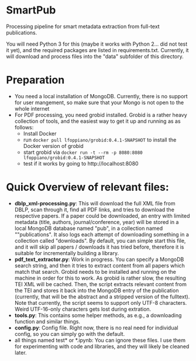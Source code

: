 # SmartPub
Processing pipeline for smart metadata extraction from full-text publications.

You will need Python 3 for this (maybe it works with Python 2... did not test it yet), and the required packages are listed in requirements.txt.
Currently, it will download and process files into the "data" subfolder of this directory.

# Preparation
- You need a local installation of MongoDB. Currently, there is no support for user mangement, so make sure that your Mongo is not open to the whole internet
- For PDF processing, you need grobid installed. Grobid is a rather heavy collection of tools, and the easiest way to get it up and running as as follows:
    - Install Docker
    - run ```docker pull lfoppiano/grobid:0.4.1-SNAPSHOT``` to install the Docker version of grobid
    - start grobid via ```docker run -t --rm -p 8080:8080 lfoppiano/grobid:0.4.1-SNAPSHOT```
    - test if it works by going to http://localhost:8080

# Quick Overview of relevant files:

- **dblp_xml-processing.py**: This will download the full XML file from DBLP, scan through it, find all PDF links, and tries to download the respective papers. 
If a paper could be downloaded, an entry with limited metadata (title, authors, journal/conference, year) will be stored in a local MongoDB database named "pub", in a collection named ""publications".
It also logs each attempt of downloading something in a collection called "downloads". By default, you can simple start this file, and it will skip all papers / downloads it has tried before, therefore it is suitable
for incrementally building a library. 
- **pdf_text_extractor.py**: Work in progress. You can specify a MongoDB search string, and then it tries to extract content from all papers which match that search. 
Grobid needs to be installed and running on the machine in order for this to work. As grobid is rather slow, the resulting TEI XML will be cached. Then, the script extracts relevant content from the TEI and 
stores it back into the MongoDB entry of the publication (currently, that will be the abstract and a stripped version of the fulltext). Note that currently, the script seems to support only UTF-8 characters. Weird UTF-16-only characters
gets lost during extration.
- **tools.py**: This contains some helper methods, as e.g., a downloading function and similar things.
- **config.py**: Config file. Right now, there is no real need for individual config, so you can simply go with the default. 
- all things named test* or *.ipynb: You can ignore these files. I use them for experimenting with code and libraries, and they will likely be cleaned later.


